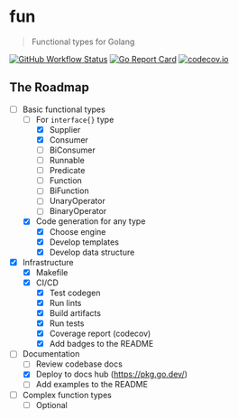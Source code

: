 # fun

> Functional types for Golang

[![GitHub Workflow Status](https://img.shields.io/github/workflow/status/alebabai/fun/CI?style=flat)](https://github.com/alebabai/fun/actions?query=workflow%3ACI)
[![Go Report Card](https://goreportcard.com/badge/github.com/alebabai/fun)](https://goreportcard.com/report/github.com/alebabai/fun)
[![codecov.io](https://img.shields.io/codecov/c/github/alebabai/fun?style=flat)](https://codecov.io/github/alebabai/fun)
## The Roadmap

- [ ] Basic functional types
  - [ ] For `interface{}` type  
    - [x] Supplier
    - [x] Consumer
    - [ ] BiConsumer
    - [ ] Runnable
    - [ ] Predicate
    - [ ] Function
    - [ ] BiFunction
    - [ ] UnaryOperator
    - [ ] BinaryOperator
  - [x] Code generation for any type
    - [x] Choose engine
    - [x] Develop templates
    - [x] Develop data structure
- [x] Infrastructure  
  - [x] Makefile
  - [x] CI/CD
    - [x] Test codegen
    - [x] Run lints
    - [x] Build artifacts
    - [x] Run tests
    - [x] Coverage report (codecov)
    - [x] Add badges to the README
- [ ] Documentation
  - [ ] Review codebase docs
  - [x] Deploy to docs hub (https://pkg.go.dev/)
  - [ ] Add examples to the README
- [ ] Complex function types
  - [ ] Optional
